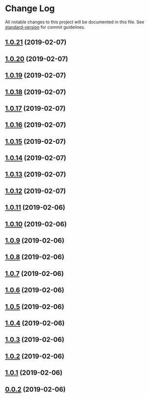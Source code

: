 # Change Log

All notable changes to this project will be documented in this file. See [standard-version](https://github.com/conventional-changelog/standard-version) for commit guidelines.

<a name="1.0.21"></a>
## [1.0.21](https://github.com/dreamerkumar/ng7lib-example/compare/v1.0.20...v1.0.21) (2019-02-07)



<a name="1.0.20"></a>
## [1.0.20](https://github.com/dreamerkumar/ng7lib-example/compare/v1.0.19...v1.0.20) (2019-02-07)



<a name="1.0.19"></a>
## [1.0.19](https://github.com/dreamerkumar/ng7lib-example/compare/v1.0.18...v1.0.19) (2019-02-07)



<a name="1.0.18"></a>
## [1.0.18](https://github.com/dreamerkumar/ng7lib-example/compare/v1.0.17...v1.0.18) (2019-02-07)



<a name="1.0.17"></a>
## [1.0.17](https://github.com/dreamerkumar/ng7lib-example/compare/v1.0.16...v1.0.17) (2019-02-07)



<a name="1.0.16"></a>
## [1.0.16](https://github.com/dreamerkumar/ng7lib-example/compare/v1.0.15...v1.0.16) (2019-02-07)



<a name="1.0.15"></a>
## [1.0.15](https://github.com/dreamerkumar/ng7lib-example/compare/v1.0.14...v1.0.15) (2019-02-07)



<a name="1.0.14"></a>
## [1.0.14](https://github.com/dreamerkumar/ng7lib-example/compare/v1.0.13...v1.0.14) (2019-02-07)



<a name="1.0.13"></a>
## [1.0.13](https://github.com/dreamerkumar/ng7lib-example/compare/v1.0.12...v1.0.13) (2019-02-07)



<a name="1.0.12"></a>
## [1.0.12](https://github.com/dreamerkumar/ng7lib-example/compare/v1.0.11...v1.0.12) (2019-02-07)



<a name="1.0.11"></a>
## [1.0.11](https://github.com/dreamerkumar/ng7lib-example/compare/v1.0.10...v1.0.11) (2019-02-06)



<a name="1.0.10"></a>
## [1.0.10](https://github.com/dreamerkumar/ng7lib-example/compare/v1.0.9...v1.0.10) (2019-02-06)



<a name="1.0.9"></a>
## [1.0.9](https://github.com/dreamerkumar/ng7lib-example/compare/v1.0.8...v1.0.9) (2019-02-06)



<a name="1.0.8"></a>
## [1.0.8](https://github.com/dreamerkumar/ng7lib-example/compare/v1.0.7...v1.0.8) (2019-02-06)



<a name="1.0.7"></a>
## [1.0.7](https://github.com/dreamerkumar/ng7lib-example/compare/v1.0.6...v1.0.7) (2019-02-06)



<a name="1.0.6"></a>
## [1.0.6](https://github.com/dreamerkumar/ng7lib-example/compare/v1.0.5...v1.0.6) (2019-02-06)



<a name="1.0.5"></a>
## [1.0.5](https://github.com/dreamerkumar/ng7lib-example/compare/v1.0.4...v1.0.5) (2019-02-06)



<a name="1.0.4"></a>
## [1.0.4](https://github.com/dreamerkumar/ng7lib-example/compare/v1.0.3...v1.0.4) (2019-02-06)



<a name="1.0.3"></a>
## [1.0.3](https://github.com/dreamerkumar/ng7lib-example/compare/v1.0.2...v1.0.3) (2019-02-06)



<a name="1.0.2"></a>
## [1.0.2](https://github.com/dreamerkumar/ng7lib-example/compare/v1.0.1...v1.0.2) (2019-02-06)



<a name="1.0.1"></a>
## [1.0.1](https://github.com/dreamerkumar/ng7lib-example/compare/v0.0.4...v1.0.1) (2019-02-06)



<a name="0.0.2"></a>
## [0.0.2](https://github.com/dreamerkumar/ng7lib-example/compare/v0.0.4...v0.0.2) (2019-02-06)
